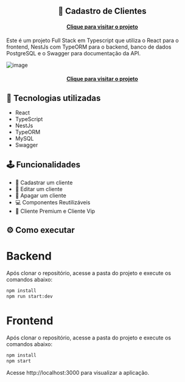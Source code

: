 
<h2 align="center">
 📱 Cadastro de Clientes
</h2>

<h4 align="center"><a href="https://client-list-one.vercel.app/">Clique para visitar o projeto</a></h4>

Este é um projeto Full Stack em Typescript que utiliza o React para o frontend, NestJs com TypeORM para o backend, banco de dados PostgreSQL e o Swagger para documentação da API.

![image](https://github.com/aureasiqueira1/client-list/assets/89463362/e49c1b72-33ef-4a68-8069-38e3d18844f3)

<h4 align="center"><a href="https://audio-text-ruby.vercel.app/">Clique para visitar o projeto</a></h4>

## 🎯 Tecnologias utilizadas

- React
- TypeScript
- NestJs
- TypeORM
- MySQL
- Swagger
  

## 🕹️ Funcionalidades

- 📱 Cadastrar um cliente
- 🚀 Editar um cliente
- 🎨 Apagar um cliente
- 💻 Componentes Reutilizáveis
- 📱 Cliente Premium e Cliente Vip

## ⚙️ Como executar

# Backend 

Após clonar o repositório, acesse a pasta do projeto e execute os comandos abaixo:

```sh
npm install
npm run start:dev
```

# Frontend 

Após clonar o repositório, acesse a pasta do projeto e execute os comandos abaixo:

```sh
npm install
npm start
```

Acesse http://localhost:3000 para visualizar a aplicação.
